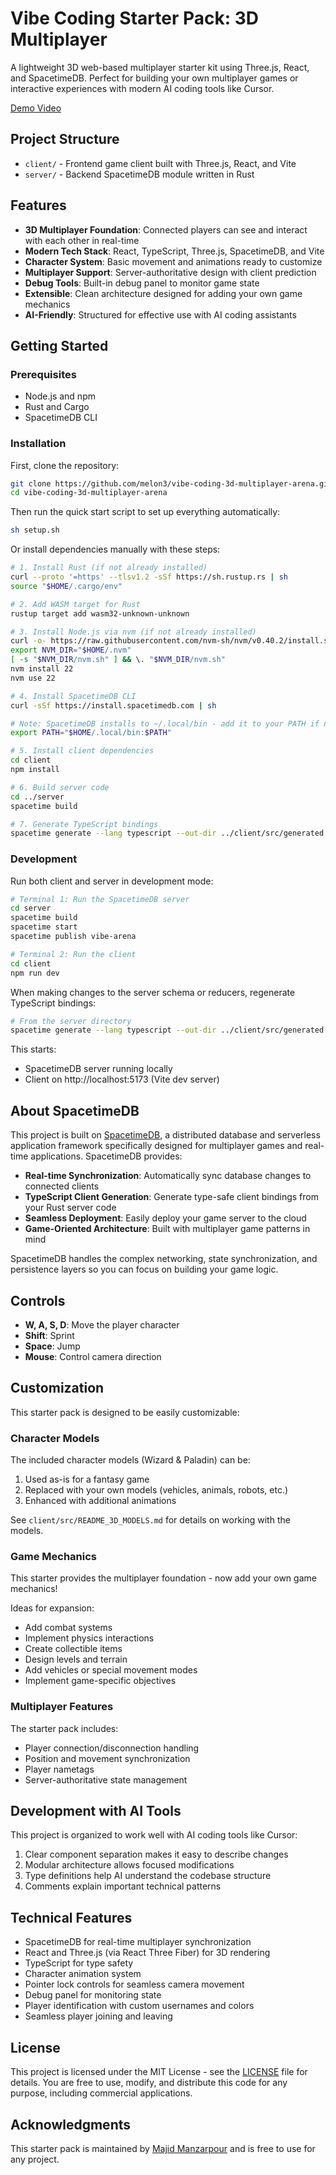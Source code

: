 # Vibe Coding Starter Pack: 3D Multiplayer

A lightweight 3D web-based multiplayer starter kit using Three.js, React, and SpacetimeDB. Perfect for building your own multiplayer games or interactive experiences with modern AI coding tools like Cursor.

[Demo Video](https://x.com/majidmanzarpour/status/1909810088426021192)

## Project Structure

- `client/` - Frontend game client built with Three.js, React, and Vite
- `server/` - Backend SpacetimeDB module written in Rust

## Features

- **3D Multiplayer Foundation**: Connected players can see and interact with each other in real-time
- **Modern Tech Stack**: React, TypeScript, Three.js, SpacetimeDB, and Vite
- **Character System**: Basic movement and animations ready to customize
- **Multiplayer Support**: Server-authoritative design with client prediction
- **Debug Tools**: Built-in debug panel to monitor game state
- **Extensible**: Clean architecture designed for adding your own game mechanics
- **AI-Friendly**: Structured for effective use with AI coding assistants

## Getting Started

### Prerequisites

- Node.js and npm
- Rust and Cargo
- SpacetimeDB CLI

### Installation

First, clone the repository:

```bash
git clone https://github.com/melon3/vibe-coding-3d-multiplayer-arena.git
cd vibe-coding-3d-multiplayer-arena
```

Then run the quick start script to set up everything automatically:

```bash
sh setup.sh
```

Or install dependencies manually with these steps:

```bash
# 1. Install Rust (if not already installed)
curl --proto '=https' --tlsv1.2 -sSf https://sh.rustup.rs | sh
source "$HOME/.cargo/env"

# 2. Add WASM target for Rust
rustup target add wasm32-unknown-unknown

# 3. Install Node.js via nvm (if not already installed)
curl -o- https://raw.githubusercontent.com/nvm-sh/nvm/v0.40.2/install.sh | bash
export NVM_DIR="$HOME/.nvm"
[ -s "$NVM_DIR/nvm.sh" ] && \. "$NVM_DIR/nvm.sh"
nvm install 22
nvm use 22

# 4. Install SpacetimeDB CLI
curl -sSf https://install.spacetimedb.com | sh

# Note: SpacetimeDB installs to ~/.local/bin - add it to your PATH if needed
export PATH="$HOME/.local/bin:$PATH"

# 5. Install client dependencies
cd client
npm install

# 6. Build server code
cd ../server
spacetime build

# 7. Generate TypeScript bindings
spacetime generate --lang typescript --out-dir ../client/src/generated
```

### Development

Run both client and server in development mode:

```bash
# Terminal 1: Run the SpacetimeDB server
cd server
spacetime build
spacetime start
spacetime publish vibe-arena

# Terminal 2: Run the client
cd client
npm run dev
```

When making changes to the server schema or reducers, regenerate TypeScript bindings:

```bash
# From the server directory
spacetime generate --lang typescript --out-dir ../client/src/generated
```

This starts:
- SpacetimeDB server running locally
- Client on http://localhost:5173 (Vite dev server)

## About SpacetimeDB

This project is built on [SpacetimeDB](https://spacetimedb.com), a distributed database and serverless application framework specifically designed for multiplayer games and real-time applications. SpacetimeDB provides:

- **Real-time Synchronization**: Automatically sync database changes to connected clients
- **TypeScript Client Generation**: Generate type-safe client bindings from your Rust server code
- **Seamless Deployment**: Easily deploy your game server to the cloud
- **Game-Oriented Architecture**: Built with multiplayer game patterns in mind

SpacetimeDB handles the complex networking, state synchronization, and persistence layers so you can focus on building your game logic.

## Controls

- **W, A, S, D**: Move the player character
- **Shift**: Sprint
- **Space**: Jump 
- **Mouse**: Control camera direction

## Customization

This starter pack is designed to be easily customizable:

### Character Models

The included character models (Wizard & Paladin) can be:
1. Used as-is for a fantasy game
2. Replaced with your own models (vehicles, animals, robots, etc.)
3. Enhanced with additional animations

See `client/src/README_3D_MODELS.md` for details on working with the models.

### Game Mechanics

This starter provides the multiplayer foundation - now add your own game mechanics!

Ideas for expansion:
- Add combat systems
- Implement physics interactions
- Create collectible items
- Design levels and terrain
- Add vehicles or special movement modes
- Implement game-specific objectives

### Multiplayer Features

The starter pack includes:
- Player connection/disconnection handling
- Position and movement synchronization
- Player nametags
- Server-authoritative state management

## Development with AI Tools

This project is organized to work well with AI coding tools like Cursor:

1. Clear component separation makes it easy to describe changes
2. Modular architecture allows focused modifications
3. Type definitions help AI understand the codebase structure
4. Comments explain important technical patterns

## Technical Features

- SpacetimeDB for real-time multiplayer synchronization
- React and Three.js (via React Three Fiber) for 3D rendering
- TypeScript for type safety
- Character animation system
- Pointer lock controls for seamless camera movement
- Debug panel for monitoring state
- Player identification with custom usernames and colors
- Seamless player joining and leaving

## License

This project is licensed under the MIT License - see the [LICENSE](LICENSE) file for details. You are free to use, modify, and distribute this code for any purpose, including commercial applications.

## Acknowledgments

This starter pack is maintained by [Majid Manzarpour](https://x.com/majidmanzarpour) and is free to use for any project. 
